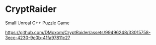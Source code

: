 # CryptRaider
 Small Unreal C++ Puzzle Game


https://github.com/DMoxom/CryptRaider/assets/99496248/33015758-3ecc-4230-9c0b-41fa97811c27

